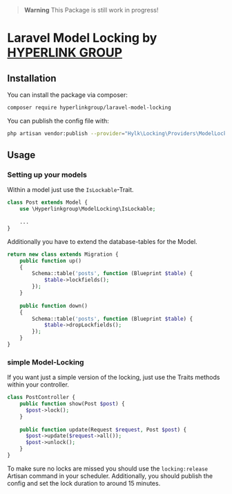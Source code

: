 > **Warning**
> This Package is still work in progress!

# Laravel Model Locking by [HYPERLINK GROUP](https://github.com/orgs/hyperlinkgroup)

## Installation

You can install the package via composer:

```bash
composer require hyperlinkgroup/laravel-model-locking
```

You can publish the config file with:

```bash
php artisan vendor:publish --provider="Hylk\Locking\Providers\ModelLockingServiceProvider" --tag="model-locking-config"
```

## Usage

### Setting up your models
Within a model just use the `IsLockable`-Trait.

```php
class Post extends Model {
    use \Hyperlinkgroup\ModelLocking\IsLockable;
    
    ...
}
```

Additionally you have to extend the database-tables for the Model.

```php
return new class extends Migration {
    public function up()
    {
        Schema::table('posts', function (Blueprint $table) {
            $table->lockfields();
        });
    }
    
    public function down()
    {
        Schema::table('posts', function (Blueprint $table) {
            $table->dropLockfields();
        });
    }
}
```

### simple Model-Locking
If you want just a simple version of the locking, just use the Traits methods within your controller.

```php
class PostController {
    public function show(Post $post) {
      $post->lock();
    }
  
    public function update(Request $request, Post $post) {
      $post->update($request->all());
      $post->unlock();
    }
}
```

To make sure no locks are missed you should use the `locking:release` Artisan command in your scheduler.
Additionally, you should publish the config and set the lock duration to around 15 minutes.
